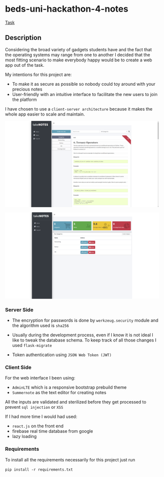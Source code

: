 # beds-uni-hackathon-4-notes
[Task](https://raw.githubusercontent.com/gclikkec/beds-uni-hackathon-4/master/scenarios/are-you-taking-notes.md)

## Description
Considering the broad variety of gadgets students have and the fact that
the operating systems may range from one to another I decided that the most fitting scenario to make everybody 
happy would be to create a web app out of the task.

My intentions for this project are:
 - To make it as secure as possible so nobody could toy around with your precious notes
 - User-friendly with an intuitive interface to facilitate the new users to join the platform

I have chosen to use a `client-server architecture` because it 
makes the whole app easier to scale and maintain.


![alt text](https://raw.githubusercontent.com/Terkea/beds-uni-hackathon-4-notes/master/source_files/1.png)

![alt text](https://raw.githubusercontent.com/Terkea/beds-uni-hackathon-4-notes/master/source_files/2.png)

### Server Side
- The encryption for passwords is done by `werkzeug.security` module 
and the algorithm used is `sha256`

- Usually during the development process, even if I know it is not ideal I
 like to tweak the database schema. To keep track of all those changes I used
  `flask-migrate`
  
- Token authentication using `JSON Web Token (JWT)`

### Client Side
For the web interface I been using:

- `AdminLTE` which is a responsive bootstrap prebuild theme
- `Summernote` as the text editor for creating notes

All the inputs are validated and sterilized before they get processed to prevent `sql injection` or `XSS`

If I had more time I would had used:
- `react.js` on the front end 
- firebase real time database from google
- lazy loading

### Requirements
To install all the requirements necessarily for this project just run

`pip install -r requirements.txt` 